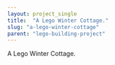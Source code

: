 ```yaml
---
layout: project_single
title:  "A Lego Winter Cottage."
slug: "a-lego-winter-cottage"
parent: "lego-building-project"
---
```

A Lego Winter Cottage.